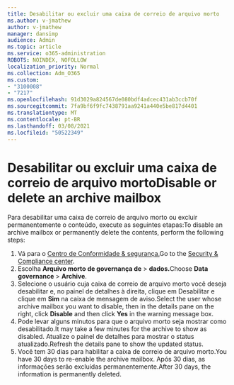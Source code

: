 ```yaml
---
title: Desabilitar ou excluir uma caixa de correio de arquivo morto
ms.author: v-jmathew
author: v-jmathew
manager: dansimp
audience: Admin
ms.topic: article
ms.service: o365-administration
ROBOTS: NOINDEX, NOFOLLOW
localization_priority: Normal
ms.collection: Adm_O365
ms.custom:
- "3100008"
- "7217"
ms.openlocfilehash: 91d3029a824567de080bdf4adcec431ab3ccb70f
ms.sourcegitcommit: 7fa9bf6f9fc7438791aa9241a440e5be817d4401
ms.translationtype: MT
ms.contentlocale: pt-BR
ms.lasthandoff: 03/08/2021
ms.locfileid: "50522349"
---
```

# <a name="disable-or-delete-an-archive-mailbox"></a><span data-ttu-id="d6f7b-102">Desabilitar ou excluir uma caixa de correio de arquivo morto</span><span class="sxs-lookup"><span data-stu-id="d6f7b-102">Disable or delete an archive mailbox</span></span>

<span data-ttu-id="d6f7b-103">Para desabilitar uma caixa de correio de arquivo morto ou excluir permanentemente o conteúdo, execute as seguintes etapas:</span><span class="sxs-lookup"><span data-stu-id="d6f7b-103">To disable an archive mailbox or permanently delete the contents, perform the following steps:</span></span>

1. <span data-ttu-id="d6f7b-104">Vá para o [Centro de Conformidade & segurança.]( https://go.microsoft.com/fwlink/p/?linkid=2077143)</span><span class="sxs-lookup"><span data-stu-id="d6f7b-104">Go to the [Security & Compliance center]( https://go.microsoft.com/fwlink/p/?linkid=2077143).</span></span>
2. <span data-ttu-id="d6f7b-105">Escolha **Arquivo morto de governança de**  >  **dados.**</span><span class="sxs-lookup"><span data-stu-id="d6f7b-105">Choose **Data governance** > **Archive**.</span></span>
3. <span data-ttu-id="d6f7b-106">Selecione o usuário cuja caixa de correio de arquivo morto você  deseja desabilitar e, no painel de detalhes à direita, clique em Desabilitar e clique em **Sim** na caixa de mensagem de aviso.</span><span class="sxs-lookup"><span data-stu-id="d6f7b-106">Select the user whose archive mailbox you want to disable, then in the details pane on the right, click **Disable** and then click **Yes** in the warning message box.</span></span>
4. <span data-ttu-id="d6f7b-107">Pode levar alguns minutos para que o arquivo morto seja mostrar como desabilitado.</span><span class="sxs-lookup"><span data-stu-id="d6f7b-107">It may take a few minutes for the archive to show as disabled.</span></span> <span data-ttu-id="d6f7b-108">Atualize o painel de detalhes para mostrar o status atualizado.</span><span class="sxs-lookup"><span data-stu-id="d6f7b-108">Refresh the details pane to show the updated status.</span></span>
5. <span data-ttu-id="d6f7b-109">Você tem 30 dias para habilitar a caixa de correio de arquivo morto.</span><span class="sxs-lookup"><span data-stu-id="d6f7b-109">You have 30 days to re-enable the archive mailbox.</span></span> <span data-ttu-id="d6f7b-110">Após 30 dias, as informações serão excluídas permanentemente.</span><span class="sxs-lookup"><span data-stu-id="d6f7b-110">After 30 days, the information is permanently deleted.</span></span>
